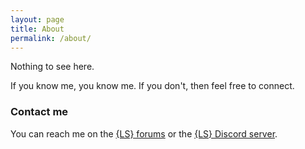 ```yaml
---
layout: page
title: About
permalink: /about/
---
```


Nothing to see here.

If you know me, you know me. If you don't, then feel free to connect.


### Contact me

You can reach me on the [{LS} forums](https://longshots.boards.net/) or the [{LS} Discord server](https://discord.gg/rFRrZ8V).
<!--stackedit_data:
eyJoaXN0b3J5IjpbLTIwOTE3MDU3NjldfQ==
-->